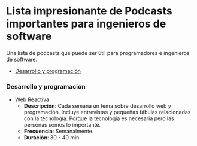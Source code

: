 # Lista impresionante de Podcasts importantes para ingenieros de software

Una lista de podcasts que puede ser útil para programadores e ingenieros de software.


* [Desarrollo y programación](#desarrollo-y-programacion)

### Desarrollo y programación

* [Web Reactiva](https://www.danielprimo.io/podcast)
  * **Descripción**: Cada semana un tema sobre desarrollo web y programación. Incluye entrevistas y pequeñas fábulas relacionadas con la tecnología. Porque la tecnología es necesaria pero las personas somos lo importante.
  * **Frecuencia**: Semanalmente.
  * **Duración**: 30 - 40 min
